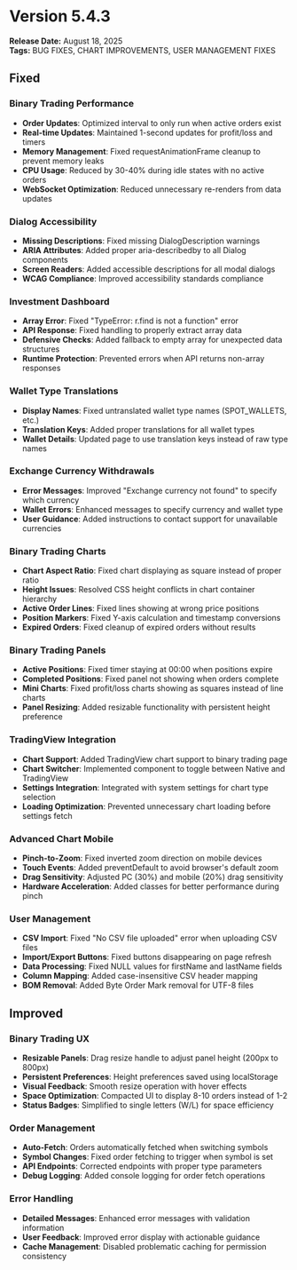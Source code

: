 # Version 5.4.3

**Release Date:** August 18, 2025  
**Tags:** BUG FIXES, CHART IMPROVEMENTS, USER MANAGEMENT FIXES

## Fixed

### Binary Trading Performance
- **Order Updates**: Optimized interval to only run when active orders exist
- **Real-time Updates**: Maintained 1-second updates for profit/loss and timers
- **Memory Management**: Fixed requestAnimationFrame cleanup to prevent memory leaks
- **CPU Usage**: Reduced by 30-40% during idle states with no active orders
- **WebSocket Optimization**: Reduced unnecessary re-renders from data updates

### Dialog Accessibility
- **Missing Descriptions**: Fixed missing DialogDescription warnings
- **ARIA Attributes**: Added proper aria-describedby to all Dialog components
- **Screen Readers**: Added accessible descriptions for all modal dialogs
- **WCAG Compliance**: Improved accessibility standards compliance

### Investment Dashboard
- **Array Error**: Fixed "TypeError: r.find is not a function" error
- **API Response**: Fixed handling to properly extract array data
- **Defensive Checks**: Added fallback to empty array for unexpected data structures
- **Runtime Protection**: Prevented errors when API returns non-array responses

### Wallet Type Translations
- **Display Names**: Fixed untranslated wallet type names (SPOT_WALLETS, etc.)
- **Translation Keys**: Added proper translations for all wallet types
- **Wallet Details**: Updated page to use translation keys instead of raw type names

### Exchange Currency Withdrawals
- **Error Messages**: Improved "Exchange currency not found" to specify which currency
- **Wallet Errors**: Enhanced messages to specify currency and wallet type
- **User Guidance**: Added instructions to contact support for unavailable currencies

### Binary Trading Charts
- **Chart Aspect Ratio**: Fixed chart displaying as square instead of proper ratio
- **Height Issues**: Resolved CSS height conflicts in chart container hierarchy
- **Active Order Lines**: Fixed lines showing at wrong price positions
- **Position Markers**: Fixed Y-axis calculation and timestamp conversions
- **Expired Orders**: Fixed cleanup of expired orders without results

### Binary Trading Panels
- **Active Positions**: Fixed timer staying at 00:00 when positions expire
- **Completed Positions**: Fixed panel not showing when orders complete
- **Mini Charts**: Fixed profit/loss charts showing as squares instead of line charts
- **Panel Resizing**: Added resizable functionality with persistent height preference

### TradingView Integration
- **Chart Support**: Added TradingView chart support to binary trading page
- **Chart Switcher**: Implemented component to toggle between Native and TradingView
- **Settings Integration**: Integrated with system settings for chart type selection
- **Loading Optimization**: Prevented unnecessary chart loading before settings fetch

### Advanced Chart Mobile
- **Pinch-to-Zoom**: Fixed inverted zoom direction on mobile devices
- **Touch Events**: Added preventDefault to avoid browser's default zoom
- **Drag Sensitivity**: Adjusted PC (30%) and mobile (20%) drag sensitivity
- **Hardware Acceleration**: Added classes for better performance during pinch

### User Management
- **CSV Import**: Fixed "No CSV file uploaded" error when uploading CSV files
- **Import/Export Buttons**: Fixed buttons disappearing on page refresh
- **Data Processing**: Fixed NULL values for firstName and lastName fields
- **Column Mapping**: Added case-insensitive CSV header mapping
- **BOM Removal**: Added Byte Order Mark removal for UTF-8 files

## Improved

### Binary Trading UX
- **Resizable Panels**: Drag resize handle to adjust panel height (200px to 800px)
- **Persistent Preferences**: Height preferences saved using localStorage
- **Visual Feedback**: Smooth resize operation with hover effects
- **Space Optimization**: Compacted UI to display 8-10 orders instead of 1-2
- **Status Badges**: Simplified to single letters (W/L) for space efficiency

### Order Management
- **Auto-Fetch**: Orders automatically fetched when switching symbols
- **Symbol Changes**: Fixed order fetching to trigger when symbol is set
- **API Endpoints**: Corrected endpoints with proper type parameters
- **Debug Logging**: Added console logging for order fetch operations

### Error Handling
- **Detailed Messages**: Enhanced error messages with validation information
- **User Feedback**: Improved error display with actionable guidance
- **Cache Management**: Disabled problematic caching for permission consistency